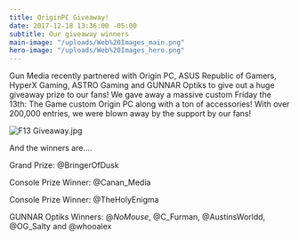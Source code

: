 ```yaml
---
title: OriginPC Giveaway!
date: 2017-12-18 13:36:00 -05:00
subtitle: Our giveaway winners
main-image: "/uploads/Web%20Images_main.png"
hero-image: "/uploads/Web%20Images_hero.png"
---
```


Gun Media recently partnered with Origin PC, ASUS Republic of Gamers, HyperX Gaming, ASTRO Gaming and GUNNAR Optiks to give out a huge giveaway prize to our fans! We gave away a massive custom Friday the 13th: The Game custom Origin PC along with a ton of accessories! With over 200,000 entries, we were blown away by the support by our fans! 

![F13 Giveaway.jpg](/uploads/F13%20Giveaway.jpg)

And the winners are....

Grand Prize: @BringerOfDusk

Console Prize Winner: @Canan_Media

Console Prize Winner: @TheHolyEnigma

GUNNAR Optiks Winners: @_NoMouse_, @C_Furman, @AustinsWorldd, @OG_Salty and @whooalex
